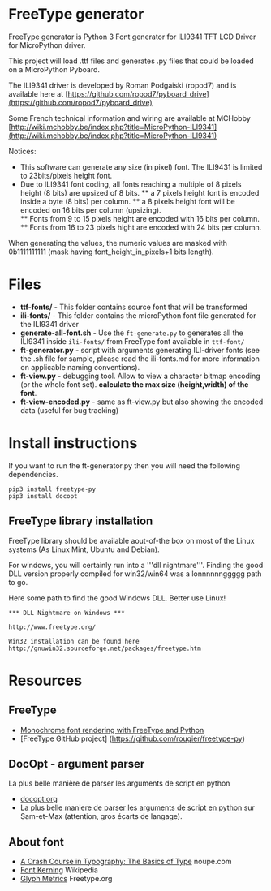 # FreeType generator

FreeType generator is Python 3 Font generator for ILI9341 TFT LCD Driver for MicroPython driver.

This project will load .ttf files and generates .py files that could be loaded on a MicroPython Pyboard.

The ILI9341 driver is developed by Roman Podgaiski (ropod7) and is available here at [https://github.com/ropod7/pyboard_drive](https://github.com/ropod7/pyboard_drive)

Some French technical information and wiring are available at MCHobby [http://wiki.mchobby.be/index.php?title=MicroPython-ILI9341](http://wiki.mchobby.be/index.php?title=MicroPython-ILI9341)

Notices:
* This software can generate any size (in pixel) font. The ILI9431 is limited to 23bits/pixels height font.
* Due to ILI9341 font coding, all fonts reaching a multiple of 8 pixels height (8 bits) are upsized of 8 bits.
** a 7 pixels height font is encoded inside a byte (8 bits) per column.
** a 8 pixels height font will be encoded on 16 bits per column (upsizing).  
** Fonts from 9 to 15 pixels height are encoded with 16 bits per column.    
** Fonts from 16 to 23 pixels hight are encoded with 24 bits per column.

When generating the values, the numeric values are masked with 0b1111111111 (mask having font_height_in_pixels+1 bits length). 

# Files

* __ttf-fonts/__ - This folder contains source font that will be transformed 
* __ili-fonts/__ - This folder contains the microPython font file generated for the ILI9341 driver 
* __generate-all-font.sh__ - Use the ```ft-generate.py``` to generates all the ILI9341 inside ```ili-fonts/``` from FreeType font available in ```ttf-font/```
* __ft-generator.py__ - script with arguments generating ILI-driver fonts (see the .sh file for sample, please read the ili-fonts.md for more information on applicable naming conventions).
* __ft-view.py__ - debugging tool. Allow to view a character bitmap encoding (or the whole font set). __calculate the max size (height,width) of the font__.
* __ft-view-encoded.py__ - same as ft-view.py but also showing the encoded data (useful for bug tracking)


# Install instructions

If you want to run the ft-generator.py then you will need the following dependencies.

```
pip3 install freetype-py
pip3 install docopt
```

## FreeType library installation
FreeType library should be available aout-of-the box on most of the Linux systems (As Linux Mint, Ubuntu and Debian).

For windows, you will certainly run into a '''dll nightmare'''. Finding the good DLL version properly compiled for win32/win64 was a lonnnnnnggggg path to go. 

Here some path to find the good Windows DLL. Better use Linux!

```
*** DLL Nightmare on Windows ***
    
http://www.freetype.org/

Win32 installation can be found here
http://gnuwin32.sourceforge.net/packages/freetype.htm
```

# Resources

## FreeType
  
* [Monochrome font rendering with FreeType and Python](https://dbader.org/blog/monochrome-font-rendering-with-freetype-and-python)
* [FreeType GitHub project] (https://github.com/rougier/freetype-py)

## DocOpt - argument parser

La plus belle manière de parser les arguments de script en python

* [docopt.org](http://docopt.org)
* [La plus belle maniere de parser les arguments de script en python](http://sametmax.com/la-plus-belle-maniere-de-parser-les-arguments-de-script-en-python/) sur Sam-et-Max (attention, gros écarts de langage).

## About font 
* [A Crash Course in Typography: The Basics of Type](http://www.noupe.com/essentials/icons-fonts/a-crash-course-in-typography-the-basics-of-type.html) noupe.com
* [Font Kerning](https://en.wikipedia.org/wiki/Kerning) Wikipedia
* [Glyph Metrics](http://www.freetype.org/freetype2/docs/tutorial/step2.html) Freetype.org

